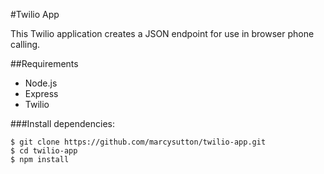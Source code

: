 #Twilio App

This Twilio application creates a JSON endpoint for use in browser phone calling.

##Requirements

* Node.js
* Express
* Twilio

###Install dependencies:
```
$ git clone https://github.com/marcysutton/twilio-app.git
$ cd twilio-app
$ npm install
```
